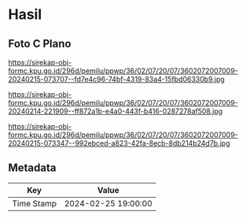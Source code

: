 # Hasil

## Foto C Plano

https://sirekap-obj-formc.kpu.go.id/296d/pemilu/ppwp/36/02/07/20/07/3602072007009-20240215-073707--fd7e4c96-74bf-4319-83a4-15fbd06330b9.jpg

https://sirekap-obj-formc.kpu.go.id/296d/pemilu/ppwp/36/02/07/20/07/3602072007009-20240214-221909--ff872a1b-e4a0-443f-b416-0287278af508.jpg

https://sirekap-obj-formc.kpu.go.id/296d/pemilu/ppwp/36/02/07/20/07/3602072007009-20240215-073347--992ebced-a823-42fa-8ecb-8db214b24d7b.jpg


## Metadata

| Key        | Value               |
| ---------- | ------------------- |
| Time Stamp | 2024-02-25 19:00:00 |



